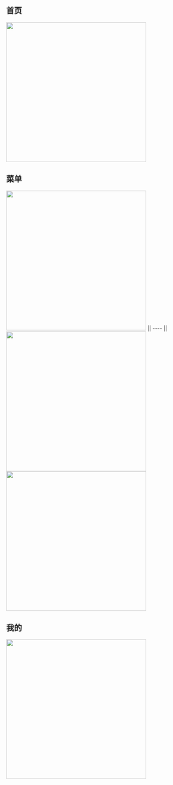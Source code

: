 <!--
 * @Author: meetqy
 * @since: 2019-08-10 16:35:08
 * @lastTime: 2019-08-14 11:27:40
 * @LastEditors: meetqy
 -->
## 首页

<img src="./home1.PNG" width="375"/> 

## 菜单

<img src="./menu1.PNG" width="375"/> || ---- || <img src="./menu2.PNG" width="375"/>
<img src="./menuDialog.PNG" width="375"/>

## 我的

<img src="./readme/images/menu1.PNG" width="375"/>